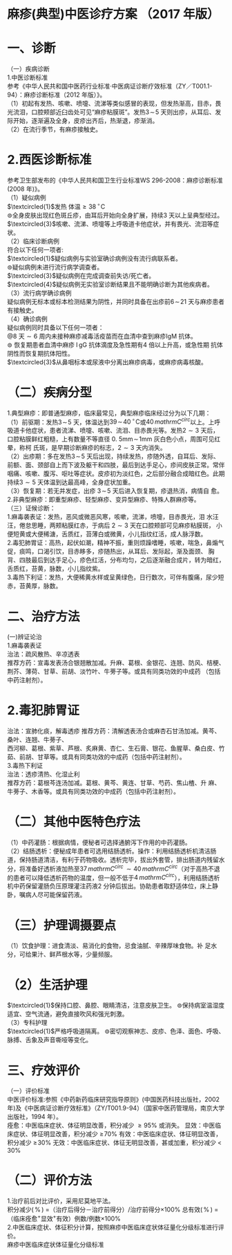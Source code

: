 # 麻疹(典型)中医诊疗方案 （2017 年版）  
# 一、诊断  
（一）疾病诊断  
1.中医诊断标准  
参考《中华人民共和国中医药行业标准·中医病证诊断疗效标准（ZY／T001.1-94）：麻疹诊断标准（2012 年版）》。  
（1）初起有发热、咳嗽、喷嚏、流涕等类似感冒的表现，但发热渐高，目赤，畏光流泪，口腔颊部近臼齿处可见“麻疹粘膜斑”。发热$3\!\sim\!5$ 天则出疹，从耳后、发际开始，逐渐遍及全身，皮疹出齐后，热渐退，疹渐消。  
（2）在流行季节，有麻疹接触史。  
# 2.西医诊断标准  
参考卫生部发布的《中华人民共和国卫生行业标准WS 296-2008：麻疹诊断标准(2008 年)》。  
（1）疑似病例  
$\textcircled{1}$发热 体温${\geqslant}38\,^{\circ}\!\mathrm{C}$  
$\circledcirc$全身皮肤出现红色斑丘疹，由耳后开始向全身扩展，持续3 天以上呈典型经过。  
$\textcircled{3}$咳嗽、流涕、喷嚏等上呼吸道卡他症状，并有畏光、流泪等症状。  
（2）临床诊断病例  
符合以下任何一项者:  
$\textcircled{1}$疑似病例与实验室确诊病例没有流行病联系者。  
$\circledcirc$疑似病例未进行流行病学调查者。  
$\textcircled{3}$疑似病例在完成调查前失访/死亡者。  
$\textcircled{4}$疑似病例无实验室诊断结果且不能明确诊断为其他疾病者。  
（3）流行病学确诊病例  
疑似病例无标本或标本检测结果为阴性，并同时具备在出疹前$6\!\sim\!21$ 天与麻疹患者有接触史。  
（4）确诊病例  
疑似病例同时具备以下任何一项者：  
$@8$ 天${\sim}6$ 周内未接种麻疹减毒活疫苗而在血清中查到麻疹IgM 抗体。  
$\circledcirc$ 恢复期患者血清中麻疹 $\mathrm{I\,gG}$  抗体滴度及急性期有4 倍以上升高，或急性期 抗体阴性而恢复期抗体阳性。  
$\textcircled{3}$从鼻咽标本或尿液中分离出麻疹病毒，或麻疹病毒核酸。  
# （二）疾病分型  
1.典型麻疹：即普通型麻疹，临床最常见，典型麻疹临床经过分为以下几期：  
（1）前驱期：发热$3\!\sim\!5$ 天，体温达到$39\!\sim\!40\,^{\circ}\!\mathrm{C}$或$40\,mathrm{C}^{circ}$以上。上呼吸道卡他症状，患者流涕、喷嚏、咳嗽、流泪、目赤畏光等。发热$2{\sim}3$ 天后，口腔粘膜鲜红粗糙，上有数量不等直径 $0.\ 5\mathrm{mm}\!\sim\!1\mathrm{mm}$  灰白色小点，周围可见红晕，称柯 氏斑，是早期诊断麻疹的标志，$2{\sim}3$ 天内消失。  
（2）出疹期：多在发热$3\!\sim\!5$ 天后出现，持续发热，疹随外透，自耳后、发际、前额、面、颈部自上而下波及躯干和四肢，最后到达手足心，疹间皮肤正常。常伴咽痛、咳嗽、腹泻、呕吐等症状。皮疹初为淡红色，之后部分融合成暗红色。此期持续$3{\sim}5$ 天体温到达最高峰，全身症状加重。  
（3）恢复期：若无并发症，出疹 $3\!\sim\!5$  天后进入恢复期，疹退热消，病情自 愈。  
2.非典型麻疹：即重型麻疹、轻型麻疹、变异型麻疹、特殊人群麻疹等。  
（三）证候诊断：  
1.麻毒袭表证：发热，恶风或微恶风寒，咳嗽，流涕，喷嚏，目赤畏光，泪 水汪汪，倦怠思睡，两颊粘膜红赤，于病后 $2{\sim}3$  天在口腔颊部可见麻疹粘膜斑， 小便短黄或大便稀溏，舌质红，苔薄白或微黄，小儿指纹红活，成人脉浮数。  
2.毒犯肺胃证：高热，起伏如潮，精神不振，重则烦躁嗜睡，咳嗽，喘急，鼻煽气促，痰鸣，口渴引饮，目赤眵多，疹随热出，从耳后、发际起，渐及面颈、 胸背、四肢最后到达手足心，疹色红活，分布均匀，之后逐渐融合成片，转为暗红，舌质红，苔黄，脉数，小儿指纹紫。  
3.毒热下利证：发热，大便稀黄水样或呈黄绿色，日行数次，可伴有腹痛，尿少短赤，苔黄厚，脉数。  
# 二、治疗方法  
(一)辨证论治  
1.麻毒袭表证  
治法：疏风散热、辛凉透表  
推荐方药：宣毒发表汤合银翘散加减。升麻、葛根、金银花、连翘、防风、桔梗、荆芥、薄荷、甘草、前胡、淡竹叶、牛蒡子等。或具有同类功效的中成药
（包括中药注射剂）。  
# 2.毒犯肺胃证  
治法：宣肺化痰，解毒透疹 
    推荐方药：清解透表汤合或麻杏石甘汤加减。黄芩、桑叶、连翘、牛蒡子、  
西河柳、葛根、紫草、芦根、炙麻黄、杏仁、生石膏、银花、鱼腥草、桑白皮、竹茹、前胡、甘草等。或具有同类功效的中成药（包括中药注射剂）。  
3.毒热下利证  
治法：透疹清热、化湿止利  
推荐方药：葛根芩连汤加减。葛根、黄芩、黄连、甘草、芍药、焦山楂、升 麻、牛蒡子、木香等。或具有同类功效的中成药（包括中药注射剂）。  
# （二）其他中医特色疗法  
（1）中药灌肠：根据病情，便秘者可选择通腑泻下作用的中药灌肠。  
（2）结肠透析：便秘成年患者可选用结肠透析。操作：利用结肠透析机清洁肠道，保持肠道清洁，有利于药物吸收。透析完毕，拔出外套管，排出肠道内残留水分，将准备好透析液加热至$37\,mathrm{C}^{circ}\,{\sim}40\,mathrm{C}^{circ}$（对于高热不退的患者可以降低透析药物的温度，但一般不低于$4\,mathrm{C}^{circ}$），利用结肠透析机中药保留灌肠负压原理灌注药液2 分钟后拔出。协助患者取舒适体位，床上静卧，嘱病人尽可能保留药液。  
# （三）护理调摄要点  
（1）饮食护理：进食清淡、易消化的食物，忌食油腻、辛辣厚味食物。补 足水分，可给果汁、鲜芦根水等，少量频服。  
# （2）生活护理  
$\textcircled{1}$保持口腔、鼻腔、眼睛清洁，注意皮肤卫生。 $\circledcirc$保持病室温湿度适宜、空气流通，避免直接吹风和强光刺激。  
（3）专科护理  
$\textcircled{1}$严格呼吸道隔离。 $\circledcirc$密切观察神志、皮疹、色泽、面色、呼吸、脉搏、舌象及声音嘶哑等变化。  
# 三、疗效评价  
（一）评价标准  
中医评价标准:参照《中药新药临床研究指导原则》(中国医药科技出版社，2002 年)及《中医病证诊断疗效标准》（ZY/T001.9-94）（国家中医药管理局，南京大学出版社，1994 年）。  
痊愈：中医临床症状、体征明显改善，积分减少 ${\geqslant}95\%$ 或消失。  显效：中医临床症状、体征明显改善，积分减少 $\geqslant\!70\%$ 有效：中医临床症状、体征明显改善，积分减少 $\geqslant\!30\%$ 无效：中医临床症状、体征无明显改善，甚或加重，积分减少 $<\!30\%$  
# （二）评价方法  
1.治疗前后对比评价，采用尼莫地平法。  
积分减少$(\,\%\,)\ =$（治疗后得分－治疗前得分）/治疗前得分$\times100\%$  总有效$(\,\%\,)\ =$（临床痊愈$^+$显效$^+$有效）例数/例数$\times100\%$  
2.中医临床症状、体征积分计算，按照麻疹中医临床症状体征量化分级标准进行评价。  
麻疹中医临床症状体征量化分级标准 
